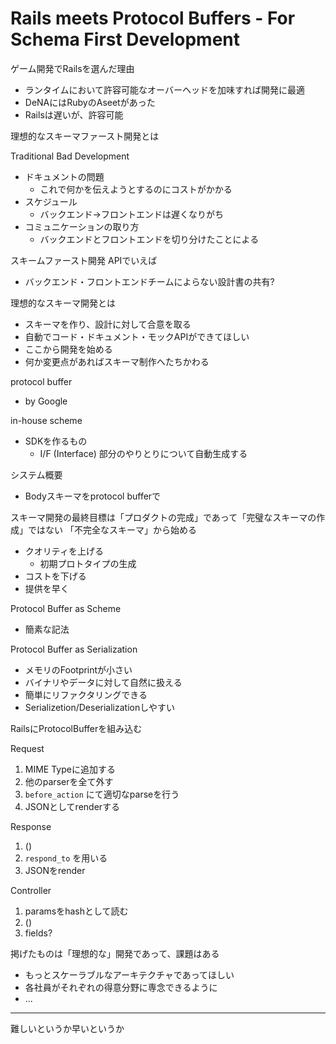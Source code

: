 <!-- B -->
# Rails meets Protocol Buffers - For Schema First Development

ゲーム開発でRailsを選んだ理由
- ランタイムにおいて許容可能なオーバーヘッドを加味すれば開発に最適
- DeNAにはRubyのAseetがあった
- Railsは遅いが、許容可能

理想的なスキーマファースト開発とは

Traditional Bad Development
- ドキュメントの問題
  - これで何かを伝えようとするのにコストがかかる
- スケジュール
  - バックエンド→フロントエンドは遅くなりがち
- コミュニケーションの取り方
  - バックエンドとフロントエンドを切り分けたことによる

スキームファースト開発
APIでいえば
- バックエンド・フロントエンドチームによらない設計書の共有?

理想的なスキーマ開発とは
- スキーマを作り、設計に対して合意を取る
- 自動でコード・ドキュメント・モックAPIができてほしい
- ここから開発を始める
- 何か変更点があればスキーマ制作へたちかわる

protocol buffer
- by Google

in-house scheme
- SDKを作るもの
  - I/F (Interface) 部分のやりとりについて自動生成する

システム概要
- Bodyスキーマをprotocol bufferで

スキーマ開発の最終目標は「プロダクトの完成」であって「完璧なスキーマの作成」ではない
「不完全なスキーマ」から始める
- クオリティを上げる
  - 初期プロトタイプの生成
- コストを下げる
- 提供を早く

Protocol Buffer as Scheme
- 簡素な記法

Protocol Buffer as Serialization
- メモリのFootprintが小さい
- バイナリやデータに対して自然に扱える
- 簡単にリファクタリングできる
- Serializetion/Deserializationしやすい

RailsにProtocolBufferを組み込む

Request
1. MIME Typeに追加する
2. 他のparserを全て外す
3. `before_action` にて適切なparseを行う
4. JSONとしてrenderする

Response
1. ()
2. `respond_to` を用いる
3. JSONをrender

Controller
1. paramsをhashとして読む
2. ()
3. fields?

掲げたものは「理想的な」開発であって、課題はある
- もっとスケーラブルなアーキテクチャであってほしい
- 各社員がそれぞれの得意分野に専念できるように
- ...

---

難しいというか早いというか
